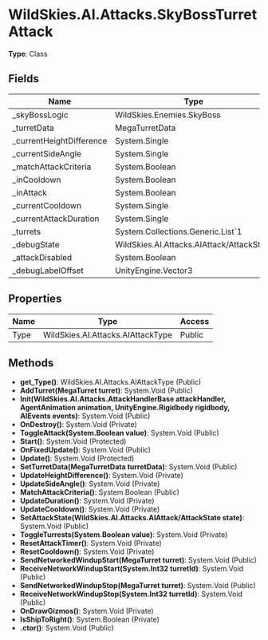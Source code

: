 ﻿# WildSkies.AI.Attacks.SkyBossTurretAttack

**Type**: Class

## Fields

| Name | Type | Access |
|------|------|--------|
| _skyBossLogic | WildSkies.Enemies.SkyBoss | Private |
| _turretData | MegaTurretData | Private |
| _currentHeightDifference | System.Single | Private |
| _currentSideAngle | System.Single | Private |
| _matchAttackCriteria | System.Boolean | Private |
| _inCooldown | System.Boolean | Private |
| _inAttack | System.Boolean | Private |
| _currentCooldown | System.Single | Private |
| _currentAttackDuration | System.Single | Private |
| _turrets | System.Collections.Generic.List`1<MegaTurret> | Private |
| _debugState | WildSkies.AI.Attacks.AIAttack/AttackState | Private |
| _attackDisabled | System.Boolean | Private |
| _debugLabelOffset | UnityEngine.Vector3 | Private |

## Properties

| Name | Type | Access |
|------|------|--------|
| Type | WildSkies.AI.Attacks.AIAttackType | Public |

## Methods

- **get_Type()**: WildSkies.AI.Attacks.AIAttackType (Public)
- **AddTurret(MegaTurret turret)**: System.Void (Public)
- **Init(WildSkies.AI.Attacks.AttackHandlerBase attackHandler, AgentAnimation animation, UnityEngine.Rigidbody rigidbody, AIEvents events)**: System.Void (Public)
- **OnDestroy()**: System.Void (Private)
- **ToggleAttack(System.Boolean value)**: System.Void (Public)
- **Start()**: System.Void (Protected)
- **OnFixedUpdate()**: System.Void (Public)
- **Update()**: System.Void (Protected)
- **SetTurretData(MegaTurretData turretData)**: System.Void (Public)
- **UpdateHeightDifference()**: System.Void (Private)
- **UpdateSideAngle()**: System.Void (Private)
- **MatchAttackCriteria()**: System.Boolean (Public)
- **UpdateDuration()**: System.Void (Private)
- **UpdateCooldown()**: System.Void (Private)
- **SetAttackState(WildSkies.AI.Attacks.AIAttack/AttackState state)**: System.Void (Public)
- **ToggleTurrests(System.Boolean value)**: System.Void (Private)
- **ResetAttackTimer()**: System.Void (Private)
- **ResetCooldown()**: System.Void (Private)
- **SendNetworkedWindupStart(MegaTurret turret)**: System.Void (Public)
- **ReceiveNetworkWindupStart(System.Int32 turretId)**: System.Void (Public)
- **SendNetworkedWindupStop(MegaTurret turret)**: System.Void (Public)
- **ReceiveNetworkWindupStop(System.Int32 turretId)**: System.Void (Public)
- **OnDrawGizmos()**: System.Void (Private)
- **IsShipToRight()**: System.Boolean (Private)
- **.ctor()**: System.Void (Public)


